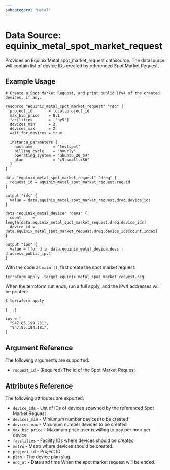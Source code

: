 ```yaml
---
subcategory: "Metal"
---
```


# Data Source: equinix_metal_spot_market_request

Provides an Equinix Metal spot_market_request datasource. The datasource will contain list of device IDs created by referenced Spot Market Request.

## Example Usage

```hcl
# Create a Spot Market Request, and print public IPv4 of the created devices, if any.

resource "equinix_metal_spot_market_request" "req" {
  project_id       = local.project_id
  max_bid_price    = 0.1
  facilities       = ["ny5"]
  devices_min      = 2
  devices_max      = 2
  wait_for_devices = true

  instance_parameters {
    hostname         = "testspot"
    billing_cycle    = "hourly"
    operating_system = "ubuntu_20_04"
    plan             = "c3.small.x86"
  }
}

data "equinix_metal_spot_market_request" "dreq" {
  request_id = equinix_metal_spot_market_request.req.id
}

output "ids" {
  value = data.equinix_metal_spot_market_request.dreq.device_ids
}

data "equinix_metal_device" "devs" {
  count     = length(data.equinix_metal_spot_market_request.dreq.device_ids)
  device_id = data.equinix_metal_spot_market_request.dreq.device_ids[count.index]
}

output "ips" {
  value = [for d in data.equinix_metal_device.devs : d.access_public_ipv4]
}
```

With the code as `main.tf`, first create the spot market request:

```
terraform apply -target equinix_metal_spot_market_request.req
```

When the terraform run ends, run a full apply, and the IPv4 addresses will be printed:

```
$ terraform apply

[...]

ips = [
  "947.85.199.231",
  "947.85.194.181",
]
```

## Argument Reference

The following arguments are supported:

* `request_id` - (Required) The id of the Spot Market Request

## Attributes Reference

The following attributes are exported:

* `device_ids` - List of IDs of devices spawned by the referenced Spot Market Request
* `devices_min` - Miniumum number devices to be created
* `devices_max` - Maximum number devices to be created
* `max_bid_price` - Maximum price user is willing to pay per hour per device
* `facilities` - Facility IDs where devices should be created
* `metro` - Metro where devices should be created.
* `project_id` - Project ID
* `plan` - The device plan slug.
* `end_at` - Date and time When the spot market request will be ended.
